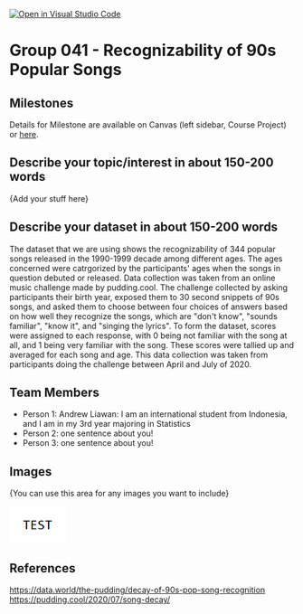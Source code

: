 [![Open in Visual Studio Code](https://classroom.github.com/assets/open-in-vscode-f059dc9a6f8d3a56e377f745f24479a46679e63a5d9fe6f495e02850cd0d8118.svg)](https://classroom.github.com/online_ide?assignment_repo_id=5870682&assignment_repo_type=AssignmentRepo)
# Group 041 - Recognizability of 90s Popular Songs

## Milestones

Details for Milestone are available on Canvas (left sidebar, Course Project) or [here](https://firas.moosvi.com/courses/data301/project/milestone01.html).

## Describe your topic/interest in about 150-200 words

{Add your stuff here}

## Describe your dataset in about 150-200 words

The dataset that we are using shows the recognizability of 344 popular songs released in the 1990-1999 decade among different ages. The ages concerned were catrgorized by the participants' ages when the songs in question debuted or released. Data collection was taken from an online music challenge made by pudding.cool. The challenge collected by asking participants their birth year, exposed them to 30 second snippets of 90s songs, and asked them to choose between four choices of answers based on how well they recognize the songs, which are "don't know", "sounds familiar", "know it", and "singing the lyrics". To form the dataset, scores were assigned to each response, with 0 being not familiar with the song at all, and 1 being very familiar with the song. These scores were tallied up and averaged for each song and age. This data collection was taken from participants doing the challenge between April and July of 2020.

## Team Members

- Person 1: Andrew Liawan: I am an international student from Indonesia, and I am in my 3rd year majoring in Statistics
- Person 2: one sentence about you!
- Person 3: one sentence about you!

## Images

{You can use this area for any images you want to include}

<img src ="images/test.png" width="100px">

## References

https://data.world/the-pudding/decay-of-90s-pop-song-recognition
https://pudding.cool/2020/07/song-decay/


